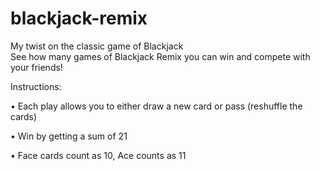 # blackjack-remix
My twist on the classic game of Blackjack  
See how many games of Blackjack Remix you can win and compete with your friends!

Instructions:  

• Each play allows you to either draw a new card or pass (reshuffle the cards)  

• Win by getting a sum of 21  

• Face cards count as 10, Ace counts as 11  

